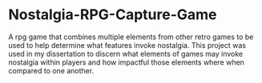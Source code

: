 # Nostalgia-RPG-Capture-Game
A rpg game that combines multiple elements from other retro games to be used to help determine what features invoke nostalgia. This project was used in my dissertation to discern what elements of games may invoke nostalgia within players and how impactful those elements where when compared to one another.
